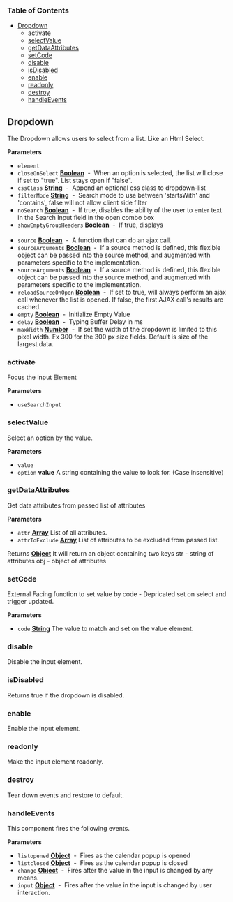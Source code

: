<!-- Generated by documentation.js. Update this documentation by updating the source code. -->

### Table of Contents

-   [Dropdown](#dropdown)
    -   [activate](#activate)
    -   [selectValue](#selectvalue)
    -   [getDataAttributes](#getdataattributes)
    -   [setCode](#setcode)
    -   [disable](#disable)
    -   [isDisabled](#isdisabled)
    -   [enable](#enable)
    -   [readonly](#readonly)
    -   [destroy](#destroy)
    -   [handleEvents](#handleevents)

## Dropdown

The Dropdown allows users to select from a list. Like an Html Select.

**Parameters**

-   `element`  
-   `closeOnSelect` **[Boolean](https://developer.mozilla.org/en-US/docs/Web/JavaScript/Reference/Global_Objects/Boolean)**  -  When an option is selected, the list will close if set to "true".  List stays open if "false".
-   `cssClass` **[String](https://developer.mozilla.org/en-US/docs/Web/JavaScript/Reference/Global_Objects/String)**  -  Append an optional css class to dropdown-list
-   `filterMode` **[String](https://developer.mozilla.org/en-US/docs/Web/JavaScript/Reference/Global_Objects/String)**  -  Search mode to use between 'startsWith' and 'contains', false will not allow client side filter
-   `noSearch` **[Boolean](https://developer.mozilla.org/en-US/docs/Web/JavaScript/Reference/Global_Objects/Boolean)**  -  If true, disables the ability of the user to enter text in the Search Input field in the open combo box
-   `showEmptyGroupHeaders` **[Boolean](https://developer.mozilla.org/en-US/docs/Web/JavaScript/Reference/Global_Objects/Boolean)**  -  If true, displays <optgroup> headers in the list even if no selectable options are present underneath.
-   `source` **[Boolean](https://developer.mozilla.org/en-US/docs/Web/JavaScript/Reference/Global_Objects/Boolean)**  -  A function that can do an ajax call.
-   `sourceArguments` **[Boolean](https://developer.mozilla.org/en-US/docs/Web/JavaScript/Reference/Global_Objects/Boolean)**  -  If a source method is defined, this flexible object can be passed into the source method, and augmented with parameters specific to the implementation.
-   `sourceArguments` **[Boolean](https://developer.mozilla.org/en-US/docs/Web/JavaScript/Reference/Global_Objects/Boolean)**  -  If a source method is defined, this flexible object can be passed into the source method, and augmented with parameters specific to the implementation.
-   `reloadSourceOnOpen` **[Boolean](https://developer.mozilla.org/en-US/docs/Web/JavaScript/Reference/Global_Objects/Boolean)**  -  If set to true, will always perform an ajax call whenever the list is opened.  If false, the first AJAX call's results are cached.
-   `empty` **[Boolean](https://developer.mozilla.org/en-US/docs/Web/JavaScript/Reference/Global_Objects/Boolean)**  -  Initialize Empty Value
-   `delay` **[Boolean](https://developer.mozilla.org/en-US/docs/Web/JavaScript/Reference/Global_Objects/Boolean)**  -  Typing Buffer Delay in ms
-   `maxWidth` **[Number](https://developer.mozilla.org/en-US/docs/Web/JavaScript/Reference/Global_Objects/Number)**  -  If set the width of the dropdown is limited to this pixel width. Fx 300 for the 300 px size fields. Default is size of the largest data.

### activate

Focus the input Element

**Parameters**

-   `useSearchInput`  

### selectValue

Select an option by the value.

**Parameters**

-   `value`  
-   `option` **value** A string containing the value to look for. (Case insensitive)

### getDataAttributes

Get data attributes from passed list of attributes

**Parameters**

-   `attr` **[Array](https://developer.mozilla.org/en-US/docs/Web/JavaScript/Reference/Global_Objects/Array)** List of all attributes.
-   `attrToExclude` **[Array](https://developer.mozilla.org/en-US/docs/Web/JavaScript/Reference/Global_Objects/Array)** List of attributes to be excluded from passed list.

Returns **[Object](https://developer.mozilla.org/en-US/docs/Web/JavaScript/Reference/Global_Objects/Object)** It will return an object containing two keys
str - string of attributes
obj - object of attributes

### setCode

External Facing function to set value by code - Depricated set on select and trigger updated.

**Parameters**

-   `code` **[String](https://developer.mozilla.org/en-US/docs/Web/JavaScript/Reference/Global_Objects/String)** The value to match and set on the value element.

### disable

Disable the input element.

### isDisabled

Returns true if the dropdown is disabled.

### enable

Enable the input element.

### readonly

Make the input element readonly.

### destroy

Tear down events and restore to default.

### handleEvents

This component fires the following events.

**Parameters**

-   `listopened` **[Object](https://developer.mozilla.org/en-US/docs/Web/JavaScript/Reference/Global_Objects/Object)**  -  Fires as the calendar popup is opened
-   `listclosed` **[Object](https://developer.mozilla.org/en-US/docs/Web/JavaScript/Reference/Global_Objects/Object)**  -  Fires as the calendar popup is closed
-   `change` **[Object](https://developer.mozilla.org/en-US/docs/Web/JavaScript/Reference/Global_Objects/Object)**  -  Fires after the value in the input is changed by any means.
-   `input` **[Object](https://developer.mozilla.org/en-US/docs/Web/JavaScript/Reference/Global_Objects/Object)**  -  Fires after the value in the input is changed by user interaction.
